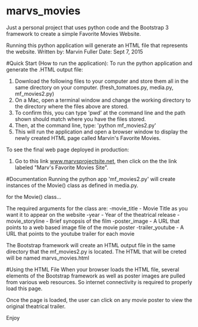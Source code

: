 # marvs_movies

Just a personal project that uses python code and the Bootstrap 3 framework to create a simple Favorite Movies Website.

Running this python application will generate an HTML file that represents the website.
Written by: Marvin Fuller
Date: Sept 7, 2015


#Quick Start (How to run the application):
To run the python application and generate the .HTML output file:
  1. Download the following files to your computer and store them all in the same directory on your computer.
        (fresh_tomatoes.py, media.py, mf_movies2.py)
  2. On a Mac, open a terminal window and change the working directory to the directory where the files above are stored.
  3. To confirm this, you can type 'pwd' at the command line and the path shown should match where you have the files stored.
  4. Then, at the command line, type: 'python mf_movies2.py'
  5. This will run the application and open a browser window to display the newly created HTML page called Marvin's Favorite Movies.

To see the final web page deployed in production:
  1. Go to this link www.marvsprojectsite.net, then click on the the link labeled "Marv's Favorite Movies Site".


#Documentation
Running the python app 'mf_movies2.py' will create instances of the Movie() class as defined in media.py.

for the Movie() class...

The required arguments for the class are:
     -movie_title - Movie Title as you want it to appear on the website
     -year - Year of the theatrical release
     -movie_storyline - Brief synopsis of the film
     -poster_image - A URL that points to a web based image file of the movie poster
     -trailer_youtube - A URL that points to the youtube trailer for each movie

The Bootstrap framework will create an HTML output file in the same directory that the mf_movies2.py is located.  The HTML that will be creted will be named marvs_movies.html

#Using the HTML File
When your browser loads the HTML file, several elements of the Bootstrap framework as well as poster images are pulled from various web resources.  So internet connectivity is required to properly load this page.  

Once the page is loaded, the user can click on any movie poster to view the original theatrical trailer.

Enjoy

